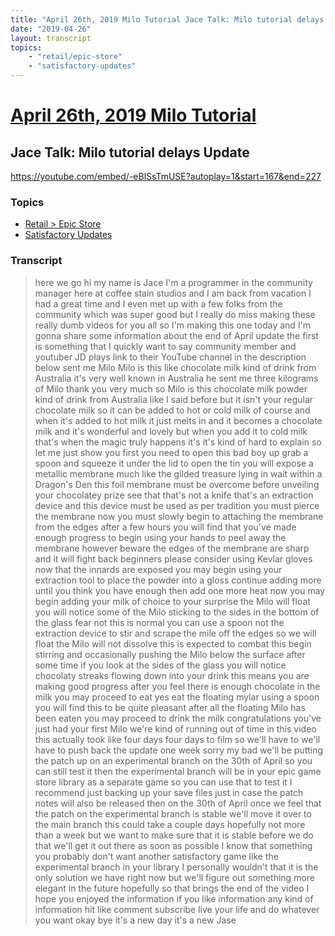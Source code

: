 ```yaml
---
title: "April 26th, 2019 Milo Tutorial Jace Talk: Milo tutorial delays Update"
date: "2019-04-26"
layout: transcript
topics:
    - "retail/epic-store"
    - "satisfactory-updates"
---
```

# [April 26th, 2019 Milo Tutorial](../2019-04-26.md)
## Jace Talk: Milo tutorial delays Update
https://youtube.com/embed/-eBlSsTmUSE?autoplay=1&start=167&end=227

### Topics
* [Retail > Epic Store](../topics/retail/epic-store.md)
* [Satisfactory Updates](../topics/satisfactory-updates.md)

### Transcript

> here we go hi my name is Jace I'm a programmer in the community manager here at coffee stain studios and I am back from vacation I had a great time and I even met up with a few folks from the community which was super good but I really do miss making these really dumb videos for you all so I'm making this one today and I'm gonna share some information about the end of April update the first is something that I quickly want to say community member and youtuber JD plays link to their YouTube channel in the description below sent me Milo Milo is this like chocolate milk kind of drink from Australia it's very well known in Australia he sent me three kilograms of Milo thank you very much so Milo is this chocolate milk powder kind of drink from Australia like I said before but it isn't your regular chocolate milk so it can be added to hot or cold milk of course and when it's added to hot milk it just melts in and it becomes a chocolate milk and it's wonderful and lovely but when you add it to cold milk that's when the magic truly happens it's it's kind of hard to explain so let me just show you first you need to open this bad boy up grab a spoon and squeeze it under the lid to open the tin you will expose a metallic membrane much like the gilded treasure lying in wait within a Dragon's Den this foil membrane must be overcome before unveiling your chocolatey prize see that that's not a knife that's an extraction device and this device must be used as per tradition you must pierce the membrane now you must slowly begin to attaching the membrane from the edges after a few hours you will find that you've made enough progress to begin using your hands to peel away the membrane however beware the edges of the membrane are sharp and it will fight back beginners please consider using Kevlar gloves now that the innards are exposed you may begin using your extraction tool to place the powder into a gloss continue adding more until you think you have enough then add one more heat now you may begin adding your milk of choice to your surprise the Milo will float you will notice some of the Milo sticking to the sides in the bottom of the glass fear not this is normal you can use a spoon not the extraction device to stir and scrape the mile off the edges so we will float the Milo will not dissolve this is expected to combat this begin stirring and occasionally pushing the Milo below the surface after some time if you look at the sides of the glass you will notice chocolaty streaks flowing down into your drink this means you are making good progress after you feel there is enough chocolate in the milk you may proceed to eat yes eat the floating mylar using a spoon you will find this to be quite pleasant after all the floating Milo has been eaten you may proceed to drink the milk congratulations you've just had your first Milo we're kind of running out of time in this video this actually took like four days four days to film so we'll have to we'll have to push back the update one week sorry my bad we'll be putting the patch up on an experimental branch on the 30th of April so you can still test it then the experimental branch will be in your epic game store library as a separate game so you can use that to test it I recommend just backing up your save files just in case the patch notes will also be released then on the 30th of April once we feel that the patch on the experimental branch is stable we'll move it over to the main branch this could take a couple days hopefully not more than a week but we want to make sure that it is stable before we do that we'll get it out there as soon as possible I know that something you probably don't want another satisfactory game like the experimental branch in your library I personally wouldn't that it is the only solution we have right now but we'll figure out something more elegant in the future hopefully so that brings the end of the video I hope you enjoyed the information if you like information any kind of information hit like comment subscribe live your life and do whatever you want okay bye it's a new day it's a new Jase
